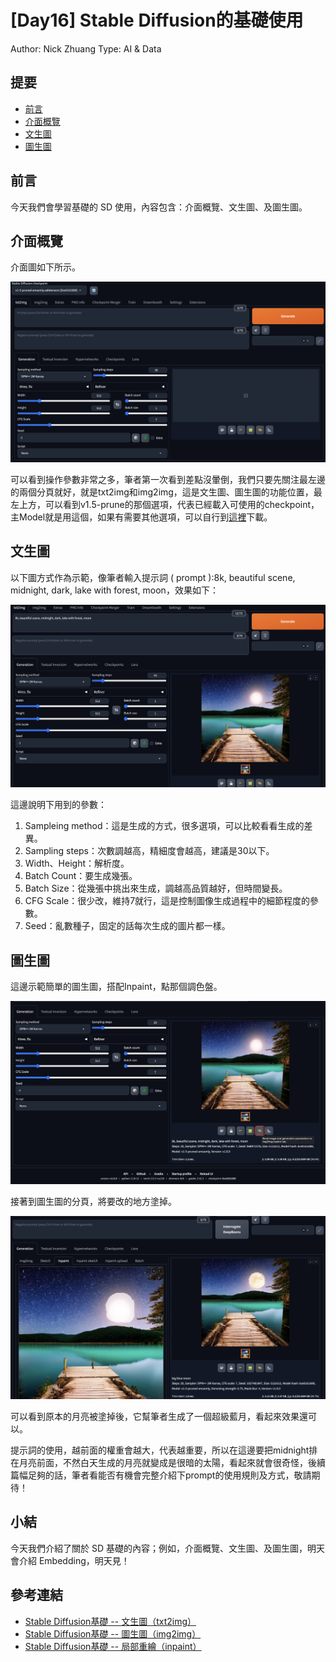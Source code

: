 # [Day16] Stable Diffusion的基礎使用

Author: Nick Zhuang
Type: AI & Data

## 提要

- [前言](#前言)
- [介面概覽](#介面概覽)
- [文生圖](#文生圖)
- [圖生圖](#圖生圖)

## 前言

今天我們會學習基礎的 SD 使用，內容包含：介面概覽、文生圖、及圖生圖。

## 介面概覽

介面圖如下所示。

![1696166994309](image/README/1696166994309.png)

可以看到操作參數非常之多，筆者第一次看到差點沒暈倒，我們只要先關注最左邊的兩個分頁就好，就是txt2img和img2img，這是文生圖、圖生圖的功能位置，最左上方，可以看到v1.5-prune的那個選項，代表已經載入可使用的checkpoint，主Model就是用這個，如果有需要其他選項，可以自行到[這裡](https://civitai.com/)下載。

## 文生圖

以下圖方式作為示範，像筆者輸入提示詞 ( prompt ):8k, beautiful scene, midnight, dark, lake with forest, moon，效果如下：

![1696167458402](image/README/1696167458402.png)

這邊說明下用到的參數：

1. Sampleing method：這是生成的方式，很多選項，可以比較看看生成的差異。
2. Sampling steps：次數調越高，精細度會越高，建議是30以下。
3. Width、Height：解析度。
4. Batch Count：要生成幾張。
5. Batch Size：從幾張中挑出來生成，調越高品質越好，但時間變長。
6. CFG Scale：很少改，維持7就行，這是控制圖像生成過程中的細節程度的參數。
7. Seed：亂數種子，固定的話每次生成的圖片都一樣。

## 圖生圖

這邊示範簡單的圖生圖，搭配Inpaint，點那個調色盤。

![1696167961125](image/README/1696167961125.png)

接著到圖生圖的分頁，將要改的地方塗掉。

![1696168297797](image/README/1696168297797.png)

可以看到原本的月亮被塗掉後，它幫筆者生成了一個超級藍月，看起來效果還可以。

提示詞的使用，越前面的權重會越大，代表越重要，所以在這邊要把midnight排在月亮前面，不然白天生成的月亮就變成是很暗的太陽，看起來就會很奇怪，後續篇幅足夠的話，筆者看能否有機會完整介紹下prompt的使用規則及方式，敬請期待！

## 小結

今天我們介紹了關於 SD 基礎的內容；例如，介面概覽、文生圖、及圖生圖，明天會介紹 Embedding，明天見！

## 參考連結

- [Stable Diffusion基礎 -- 文生圖（txt2img）](https://vocus.cc/article/646dac3ffd897800010015f4)
- [Stable Diffusion基礎 -- 圖生圖（img2img）](https://vocus.cc/article/64756b85fd8978000160a084)
- [Stable Diffusion基礎 -- 局部重繪（inpaint）](https://vocus.cc/article/64770591fd89780001729605)
